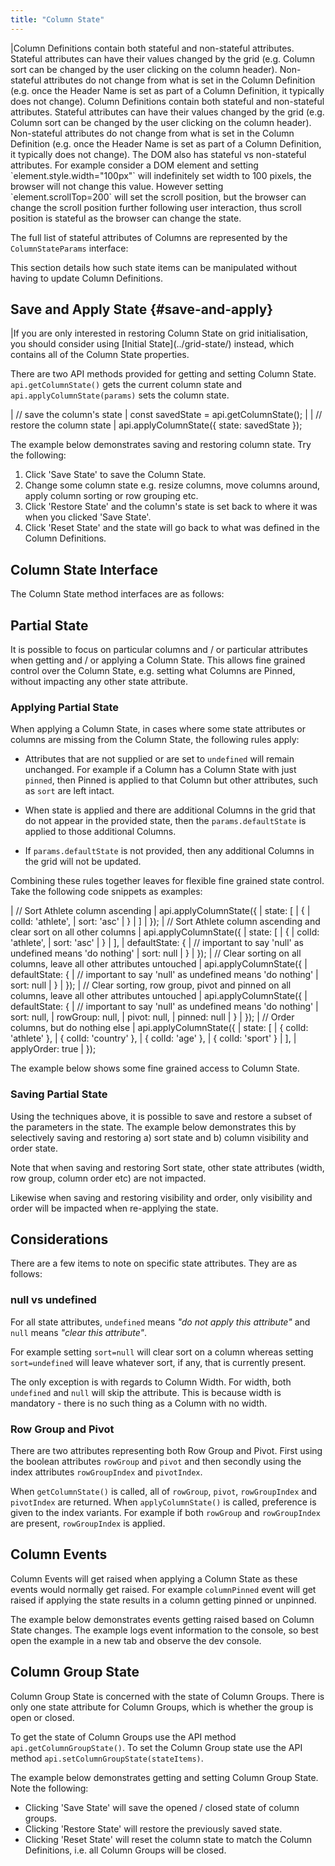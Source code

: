 ```yaml
---
title: "Column State"
---
```

<framework-specific-section frameworks="javascript,angular,vue">
|Column Definitions contain both stateful and non-stateful attributes. Stateful attributes can have their values changed by the grid (e.g. Column sort can be changed by the user clicking on the column header). Non-stateful attributes do not change from what is set in the Column Definition (e.g. once the Header Name is set as part of a Column Definition, it typically does not change).
</framework-specific-section>

<framework-specific-section frameworks="react">
<video-section id="d9Kohpbt42M" title="React Column State" header="true">
Column Definitions contain both stateful and non-stateful attributes. Stateful attributes can have their values changed by the grid (e.g. Column sort can be changed by the user clicking on the column header). Non-stateful attributes do not change from what is set in the Column Definition (e.g. once the Header Name is set as part of a Column Definition, it typically does not change).
</video-section>
</framework-specific-section>

<note>
The DOM also has stateful vs non-stateful attributes. For example consider a DOM element and setting 
`element.style.width="100px"` will indefinitely set width to 100 pixels, the browser will not change this value. 
However setting `element.scrollTop=200` will set the scroll position, but the browser can change the scroll
position further following user interaction, thus scroll position is stateful as the browser can change
the state.
</note>

The full list of stateful attributes of Columns are represented by the `ColumnStateParams` interface:

<interface-documentation interfaceName='ColumnStateParams' ></interface-documentation>

This section details how such state items can be manipulated without having to update Column Definitions.

## Save and Apply State {#save-and-apply}

<note>
|If you are only interested in restoring Column State on grid initialisation, you should consider using [Initial State](../grid-state/) instead, which contains all of the Column State properties.
</note>

There are two API methods provided for getting and setting Column State. `api.getColumnState()` gets the current
column state and `api.applyColumnState(params)` sets the column state.

<snippet>
| // save the column's state
| const savedState = api.getColumnState();
|
| // restore the column state
| api.applyColumnState({ state: savedState });
</snippet>

The example below demonstrates saving and restoring column state. Try the following:

1. Click 'Save State' to save the Column State.
1. Change some column state e.g. resize columns, move columns around, apply column sorting or row grouping etc.
1. Click 'Restore State' and the column's state is set back to where it was when you clicked 'Save State'.
1. Click 'Reset State' and the state will go back to what was defined in the Column Definitions.

<grid-example title='Save and Apply State' name='save-apply-state' type='generated' options='{ "enterprise": true, "modules": ["clientside", "rowgrouping", "columnpanel"] }'></grid-example>

## Column State Interface

The Column State method interfaces are as follows:

<api-documentation source='grid-api/api.json' section='state' names='["getColumnState", "applyColumnState"]'></api-documentation>

## Partial State

It is possible to focus on particular columns and / or particular attributes when getting and / or applying a Column
State. This allows fine grained control over the Column State, e.g. setting what Columns are Pinned, without impacting
any other state attribute.

### Applying Partial State

When applying a Column State, in cases where some state attributes or columns are missing from the Column State, 
the following rules apply:

- Attributes that are not supplied or are set to `undefined` will remain unchanged. For example if a Column has a Column State with just `pinned`, then Pinned is applied to that Column but other attributes, such as `sort` are left intact. 

- When state is applied and there are additional Columns in the grid that do not appear in the provided state, then the `params.defaultState` is applied to those additional Columns.

- If `params.defaultState` is not provided, then any additional Columns in the grid will not be updated. 

Combining these rules together leaves for flexible fine grained state control. Take the following code snippets as
examples:

<snippet>
| // Sort Athlete column ascending
| api.applyColumnState({
|     state: [
|         {
|             colId: 'athlete',
|             sort: 'asc'
|         }
|     ]
| });
| // Sort Athlete column ascending and clear sort on all other columns
| api.applyColumnState({
|     state: [
|         {
|             colId: 'athlete',
|             sort: 'asc'
|         }
|     ],
|     defaultState: {
|         // important to say 'null' as undefined means 'do nothing'
|         sort: null
|     }
| });
| // Clear sorting on all columns, leave all other attributes untouched
| api.applyColumnState({
|     defaultState: {
|         // important to say 'null' as undefined means 'do nothing'
|         sort: null
|     }
| });
| // Clear sorting, row group, pivot and pinned on all columns, leave all other attributes untouched
| api.applyColumnState({
|     defaultState: {
|         // important to say 'null' as undefined means 'do nothing'
|         sort: null,
|         rowGroup: null,
|         pivot: null,
|         pinned: null
|     }
| });
| // Order columns, but do nothing else
| api.applyColumnState({
|     state: [
|         { colId: 'athlete' },
|         { colId: 'country' },
|         { colId: 'age' },
|         { colId: 'sport' }
|     ],
|     applyOrder: true
| });
</snippet>

The example below shows some fine grained access to Column State.

<grid-example title='Fine Grained State' name='fine-grained-state' type='mixed' options='{ "enterprise": true, "modules": ["clientside", "rowgrouping", "columnpanel"] }'></grid-example>

### Saving Partial State

Using the techniques above, it is possible to save and restore a subset of the parameters in the state.
The example below demonstrates this by selectively saving and restoring a) sort state and
b) column visibility and order state.

Note that when saving and restoring Sort state, other state attributes (width, row group, column order etc)
are not impacted.

Likewise when saving and restoring visibility and order, only visibility and order will be impacted when
re-applying the state.

<grid-example title='Selective State' name='selective-state' type='generated' options='{ "enterprise": true, "modules": ["clientside", "rowgrouping", "columnpanel"] }'></grid-example>

## Considerations

There are a few items to note on specific state attributes. They are as follows:

### null vs undefined

For all state attributes, `undefined` means _"do not apply this attribute"_ and `null` means _"clear this attribute"_.

For example setting `sort=null` will clear sort on a column whereas setting
`sort=undefined` will leave whatever sort, if any, that is currently present.

The only exception is with regards to Column Width. For width, both `undefined`
and `null` will skip the attribute. This is because width is mandatory - there
is no such thing as a Column with no width.

### Row Group and Pivot

There are two attributes representing both Row Group and Pivot. First using the boolean attributes
`rowGroup` and `pivot` and then secondly using the index attributes `rowGroupIndex`
and `pivotIndex`.

When `getColumnState()` is called, all of `rowGroup`, `pivot`,
`rowGroupIndex` and `pivotIndex` are returned. When
`applyColumnState()` is called, preference is given to the index variants. For example
if both `rowGroup` and `rowGroupIndex` are present, `rowGroupIndex`
is applied.

## Column Events

Column Events will get raised when applying a Column State as these events would
normally get raised. For example `columnPinned` event will get raised if applying
the state results in a column getting pinned or unpinned.

The example below demonstrates events getting raised based on Column State changes.
The example logs event information to the console, so best open the example in
a new tab and observe the dev console.

<grid-example title='Column Events' name='column-events' type='generated' options='{ "enterprise": true, "modules": ["clientside", "rowgrouping"] }'></grid-example>

## Column Group State

Column Group State is concerned with the state of Column Groups. There is only one state attribute for Column Groups,
which is whether the group is open or closed.

To get the state of Column Groups use the API method `api.getColumnGroupState()`. To
set the Column Group state use the API method `api.setColumnGroupState(stateItems)`.

<api-documentation source='grid-api/api.json' section='state' names='["getColumnGroupState", "setColumnGroupState"]' ></api-documentation>

The example below demonstrates getting and setting Column Group State. Note the following:

- Clicking 'Save State' will save the opened / closed state of column groups.
- Clicking 'Restore State' will restore the previously saved state.
- Clicking 'Reset State' will reset the column state to match the Column Definitions,
i.e. all Column Groups will be closed.

<grid-example title='Column Group State' name='column-group-state' type='generated' options='{ "enterprise": true, "modules": ["clientside", "rowgrouping"] }'></grid-example>

